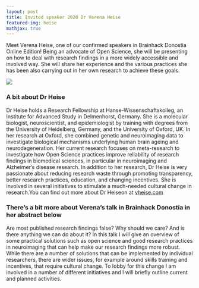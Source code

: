 ```yaml
---
layout: post
title: Invited speaker 2020 Dr Verena Heise
featured-img: heise
mathjax: true
---
```


Meet Verena Heise, one of our confirmed speakers in Brainhack Donostia Online Edition! Being an advocate of Open Science, she will be presenting on how to deal with research findings in a more widely accessible and involved way. She will share her experience and the various practices she has been also carrying out in her own research to achieve these goals.

![](https://brainhack-donostia.github.io/assets/img/posts/heise.jpg)

### A bit about Dr Heise

Dr Heise holds a Research Fellowship at Hanse-Wissenschaftskolleg, an Institute for Advanced Study in Delmenhorst, Germany. She is a molecular biologist, neuroscientist, and epidemiologist by training with degrees from the University of Heidelberg, Germany, and the University of Oxford, UK. In her research at Oxford, she combined genetic and neuroimaging data to investigate biological mechanisms underlying human brain ageing and neurodegeneration. Her current research focuses on meta-research to investigate how Open Science practices improve reliability of research findings in biomedical sciences, in particular in neuroimaging and Alzheimer’s disease research.
In addition to her research, Dr Heise is very passionate about reducing research waste through promoting transparency, better research practices, education, and changing incentives. She is involved in several initiatives to stimulate a much-needed cultural change in research.You can find out more about Dr Heiseon at [vheise.com](https://vheise.com/)

### There’s a bit more about Verena’s talk in Brainhack Donostia in her abstract below

Are most published research findings false? Why should we care? And is there anything we can do about it? In this talk I will give an overview of some practical solutions such as open science and good research practices in neuroimaging that can help make our research findings more robust. While there are a number of solutions that can be implemented by individual researchers, there are wider issues, for example around skills training and incentives, that require cultural change. To lobby for this change I am involved in a number of different initiatives and I will briefly outline current and planned activities.
